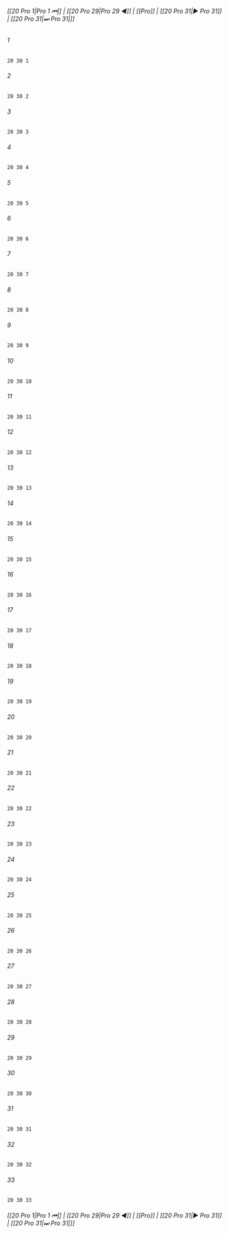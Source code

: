 
###### [[20 Pro 1|Pro 1 ⏮]] | [[20 Pro 29|Pro 29 ◀]] | [[Pro]] | [[20 Pro 31|▶ Pro 31]] | [[20 Pro 31|⏭ Pro 31|]]

###### 1
``` verse
20 30 1 
```
###### 2
``` verse
20 30 2 
```
###### 3
``` verse
20 30 3 
```
###### 4
``` verse
20 30 4 
```
###### 5
``` verse
20 30 5 
```
###### 6
``` verse
20 30 6 
```
###### 7
``` verse
20 30 7 
```
###### 8
``` verse
20 30 8 
```
###### 9
``` verse
20 30 9 
```
###### 10
``` verse
20 30 10 
```
###### 11
``` verse
20 30 11 
```
###### 12
``` verse
20 30 12 
```
###### 13
``` verse
20 30 13 
```
###### 14
``` verse
20 30 14 
```
###### 15
``` verse
20 30 15 
```
###### 16
``` verse
20 30 16 
```
###### 17
``` verse
20 30 17 
```
###### 18
``` verse
20 30 18 
```
###### 19
``` verse
20 30 19 
```
###### 20
``` verse
20 30 20 
```
###### 21
``` verse
20 30 21 
```
###### 22
``` verse
20 30 22 
```
###### 23
``` verse
20 30 23 
```
###### 24
``` verse
20 30 24 
```
###### 25
``` verse
20 30 25 
```
###### 26
``` verse
20 30 26 
```
###### 27
``` verse
20 30 27 
```
###### 28
``` verse
20 30 28 
```
###### 29
``` verse
20 30 29 
```
###### 30
``` verse
20 30 30 
```
###### 31
``` verse
20 30 31 
```
###### 32
``` verse
20 30 32 
```
###### 33
``` verse
20 30 33 
```

###### [[20 Pro 1|Pro 1 ⏮]] | [[20 Pro 29|Pro 29 ◀]] | [[Pro]] | [[20 Pro 31|▶ Pro 31]] | [[20 Pro 31|⏭ Pro 31|]]

